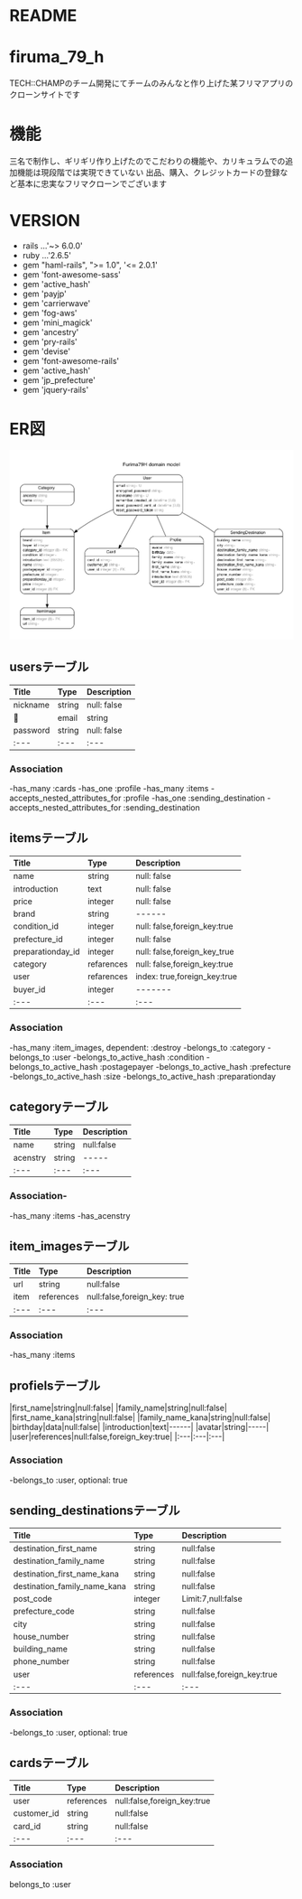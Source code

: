 # README

# firuma_79_h
TECH::CHAMPのチーム開発にてチームのみんなと作り上げた某フリマアプリのクローンサイトです 

# 機能
 
三名で制作し、ギリギリ作り上げたのでこだわりの機能や、カリキュラムでの追加機能は現段階では実現できていない
出品、購入、クレジットカードの登録など基本に忠実なフリマクローンでございます


# VERSION
* rails ...'~> 6.0.0' 
* ruby ...'2.6.5'
* gem "haml-rails", ">= 1.0", '<= 2.0.1'
* gem 'font-awesome-sass'
* gem 'active_hash'
* gem 'payjp'
* gem 'carrierwave'
* gem 'fog-aws'
* gem 'mini_magick'
* gem 'ancestry'
* gem 'pry-rails'
* gem 'devise'
* gem 'font-awesome-rails'
* gem 'active_hash'
* gem 'jp_prefecture'
* gem 'jquery-rails'


# ER図
<img src="/erd.png" alt="ER" title="サンプル">
 
## usersテーブル
|Title|Type|Description|
|:---|:---|:---|
|nickname|string|null: false|
|email   |string|null: false|
|password|string|null: false|
|:---|:---|:---|
### Association
-has_many :cards
-has_one :profile
-has_many :items
-accepts_nested_attributes_for :profile
-has_one :sending_destination
-accepts_nested_attributes_for :sending_destination


## itemsテーブル
|Title|Type|Description|
|:---|:---|:---|
|name             |string|null: false|
|introduction     |text|null: false|
|price|integer    |null: false|
|brand            |string|------|
|condition_id     |integer|null: false,foreign_key:true|
|prefecture_id    |integer|null: false|
|preparationday_id|integer|null: false,foreign_key_true|
|category         |refarences|null: false,foreign_key:true|
|user             |refarences|index: true,foreign_key:true|
|buyer_id         |integer|-------|
|:---|:---|:---|
### Association
-has_many :item_images, dependent: :destroy
-belongs_to :category
-belongs_to :user
-belongs_to_active_hash :condition
-belongs_to_active_hash :postagepayer
-belongs_to_active_hash :prefecture
-belongs_to_active_hash :size
-belongs_to_active_hash :preparationday


## categoryテーブル
|Title|Type|Description|
|:---|:---|:---|
|name|string|null:false|
|acenstry|string|-----|
|:---|:---|:---|
### Association-
-has_many :items
-has_acenstry


## item_imagesテーブル
|Title|Type|Description|
|:---|:---|:---|
|url|string|null:false|
|item|references|null:false,foreign_key: true|
|:---|:---|:---|
### Association
-has_many :items
## profielsテーブル
|first_name|string|null:false|
|family_name|string|null:false|
|first_name_kana|string|null:false|
|family_name_kana|string|null:false|
|birthday|data|null:false|
|introduction|text|------|
|avatar|string|-----|
|user|references|null:false,foreign_key:true|
|:---|:---|:---|
### Association
-belongs_to :user, optional: true


## sending_destinationsテーブル
|Title|Type|Description|
|:---|:---|:---|
|destination_first_name      |string|null:false|
|destination_family_name     |string|null:false|
|destination_first_name_kana |string|null:false|
|destination_family_name_kana|string|null:false|
|post_code                   |integer|Limit:7,null:false|
|prefecture_code             |string|null:false|
|city                        |string|null:false|
|house_number                |string|null:false|
|building_name               |string|null:false|
|phone_number                |string|null:false|
|user                        |references|null:false,foreign_key:true|
|:---|:---|:---|
### Association
-belongs_to :user, optional: true


## cardsテーブル
|Title|Type|Description|
|:---|:---|:---|
|user|references|null:false,foreign_key:true|
|customer_id    |string|null:false|
|card_id        |string|null:false|
|:---|:---|:---|
### Association
belongs_to :user
